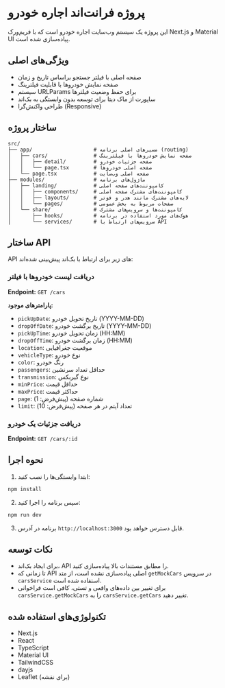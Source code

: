 # پروژه فرانت‌اند اجاره خودرو

این پروژه یک سیستم وب‌سایت اجاره خودرو است که با فریم‌ورک Next.js و Material UI پیاده‌سازی شده است.

## ویژگی‌های اصلی

- صفحه اصلی با فیلتر جستجو براساس تاریخ و زمان
- صفحه نمایش خودروها با قابلیت فیلترینگ
- سیستم URLParams برای حفظ وضعیت فیلترها
- ساپورت از ماک دیتا برای توسعه بدون وابستگی به بک‌اند
- طراحی واکنش‌گرا (Responsive)

## ساختار پروژه

```
src/
├── app/                    # مسیرهای اصلی برنامه (routing)
│   ├── cars/               # صفحه نمایش خودروها با فیلترینگ
│   │   ├── detail/         # صفحه جزئیات خودرو
│   │   └── page.tsx        # صفحه اصلی خودروها
│   └── page.tsx            # صفحه اصلی وب‌سایت
├── modules/                # ماژول‌های برنامه
│   ├── landing/            # کامپوننت‌های صفحه اصلی
│   │   ├── components/     # کامپوننت‌های مشترک صفحه اصلی
│   │   ├── layouts/        # لایه‌های مشترک مانند هدر و فوتر
│   │   └── pages/          # صفحات مربوط به بخش عمومی
│   └── share/              # کامپوننت‌ها و سرویس‌های مشترک
│       ├── hooks/          # هوک‌های مورد استفاده در برنامه
│       └── services/       # سرویس‌های ارتباط با API
```

## ساختار API

API های زیر برای ارتباط با بک‌اند پیش‌بینی شده‌اند:

### دریافت لیست خودروها با فیلتر

**Endpoint:** `GET /cars`

**پارامترهای موجود:**

- `pickUpDate`: تاریخ تحویل خودرو (YYYY-MM-DD)
- `dropOffDate`: تاریخ برگشت خودرو (YYYY-MM-DD)
- `pickUpTime`: زمان تحویل خودرو (HH:MM)
- `dropOffTime`: زمان برگشت خودرو (HH:MM)
- `location`: موقعیت جغرافیایی
- `vehicleType`: نوع خودرو
- `color`: رنگ خودرو
- `passengers`: حداقل تعداد سرنشین
- `transmission`: نوع گیربکس
- `minPrice`: حداقل قیمت
- `maxPrice`: حداکثر قیمت
- `page`: شماره صفحه (پیش‌فرض: 1)
- `limit`: تعداد آیتم در هر صفحه (پیش‌فرض: 10)

### دریافت جزئیات یک خودرو

**Endpoint:** `GET /cars/:id`

## نحوه اجرا

1. ابتدا وابستگی‌ها را نصب کنید:

```bash
npm install
```

2. سپس برنامه را اجرا کنید:

```bash
npm run dev
```

3. برنامه در آدرس `http://localhost:3000` قابل دسترس خواهد بود.

## نکات توسعه

- برای ایجاد بک‌اند، API را مطابق مستندات بالا پیاده‌سازی کنید.
- تا زمانی که API اصلی پیاده‌سازی نشده است، از متد `getMockCars` در سرویس `carsService` استفاده شده است.
- برای تغییر بین داده‌های واقعی و تستی، کافی است فراخوانی `carsService.getMockCars` را به `carsService.getCars` تغییر دهید.

## تکنولوژی‌های استفاده شده

- Next.js
- React
- TypeScript
- Material UI
- TailwindCSS
- dayjs
- Leaflet (برای نقشه)
